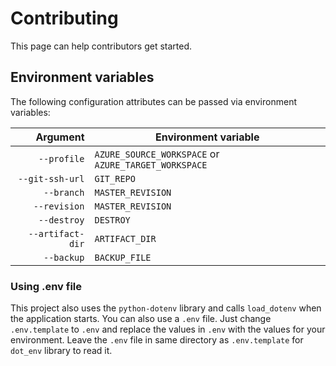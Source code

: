 # Contributing

This page can help contributors get started.

## Environment variables

The following configuration attributes can be passed via environment variables:

| Argument | Environment variable |
| --: | --- |
| `--profile` | `AZURE_SOURCE_WORKSPACE` or `AZURE_TARGET_WORKSPACE` |
| `--git-ssh-url` | `GIT_REPO` |
| `--branch` | `MASTER_REVISION` |
| `--revision` | `MASTER_REVISION` |
| `--destroy` | `DESTROY` |
| `--artifact-dir` | `ARTIFACT_DIR` |
| `--backup` | `BACKUP_FILE` |

### Using .env file

This project also uses the `python-dotenv` library and calls `load_dotenv` when the application starts. You can also use a `.env` file. Just change `.env.template` to `.env` and replace the values in `.env` with the values for your environment.  Leave the `.env` file in same directory as `.env.template` for `dot_env` library to read it.
